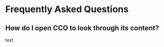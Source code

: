 <!doctype html>
<html lang="en" class="no-js">
<head>
  <meta charset="UTF-8">
  <meta name="viewport" content="width=device-width, initial-scale=1.0">
<title>Frequently Asked Questions</title>
</head></p>
<body>
<h1>Frequently Asked Questions</h1>
  <h2>How do I open CCO to look through its content?</h2>
    <p>text</p>
</body>
</html>
